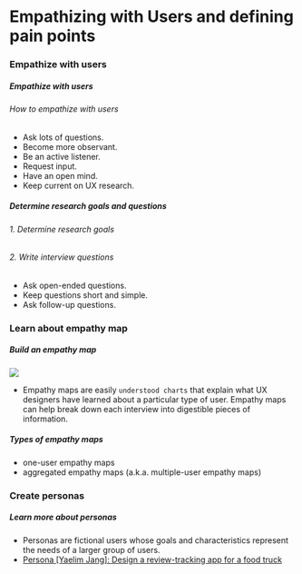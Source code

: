 # Empathizing with Users and defining pain points

### Empathize with users
##### Empathize with users
###### How to empathize with users
- Ask lots of questions.
- Become more observant.
- Be an active listener.
- Request input.
- Have an open mind.
- Keep current on UX research.

##### Determine research goals and questions
###### 1. Determine research goals
###### 2. Write interview questions
- Ask open-ended questions.
- Keep questions short and simple.
- Ask follow-up questions.

### Learn about empathy map
##### Build an empathy map
![](https://d3c33hcgiwev3.cloudfront.net/imageAssetProxy.v1/IyGboVdxTA6hm6FXcVwOoQ_73e134c858034462b26616a168e691f6_Screenshot-2021-03-03-at-2.46.45-PM.png?expiry=1673568000000&hmac=bxrkuSC5ScJwKjM_8I4wXAU8dbrbPABVEHWMclH9OoI)
- Empathy maps are easily `understood charts` that explain what UX designers have learned about a particular type of user. Empathy maps can help break down each interview into digestible pieces of information.
##### Types of empathy maps
- one-user empathy maps
- aggregated empathy maps (a.k.a. multiple-user empathy maps)

### Create personas
##### Learn more about personas
- Personas are fictional users whose goals and characteristics represent the needs of a larger group of users.
- [Persona [Yaelim Jang]: Design a review-tracking app for a food truck](https://docs.google.com/presentation/d/1EdUoe2iZ2zMARPIDBSE27q4nolMYa6S5XZiogBGJshM/edit?usp=sharing)
